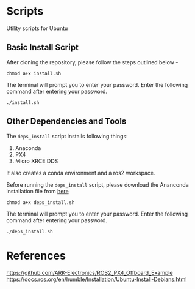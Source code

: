 # Scripts

Utility scripts for Ubuntu

## Basic Install Script

After cloning the repository, please follow the steps outlined below - 

```
chmod a+x install.sh
```
The terminal will prompt you to enter your password. Enter the following command after entering your password.

```
./install.sh
```

## Other Dependencies and Tools

The `deps_install` script installs following things:

1. Anaconda
2. PX4
3. Micro XRCE DDS

It also creates a conda environment and a ros2 workspace. 

Before running the `deps_install` script, please download the Ananconda installation file from [here](https://www.anaconda.com/download/) 

```
chmod a+x deps_install.sh
```
The terminal will prompt you to enter your password. Enter the following command after entering your password.


```
./deps_install.sh
```

# References

https://github.com/ARK-Electronics/ROS2_PX4_Offboard_Example 
https://docs.ros.org/en/humble/Installation/Ubuntu-Install-Debians.html 
